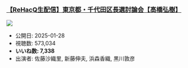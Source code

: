 ### [【ReHacQ生配信】東京都・千代田区長選討論会【高橋弘樹】](https://www.youtube.com/watch?v=ekjxl4nQvL4)
[![](https://img.youtube.com/vi/ekjxl4nQvL4/sddefault.jpg)](https://www.youtube.com/watch?v=ekjxl4nQvL4)
-   公開日: 2025-01-28
-   視聴数: 573,034
-   **いいね数: 7,338**
-   出演者: 佐藤沙織里, 新藤伸夫, 浜森香織, 黒川敦彦
